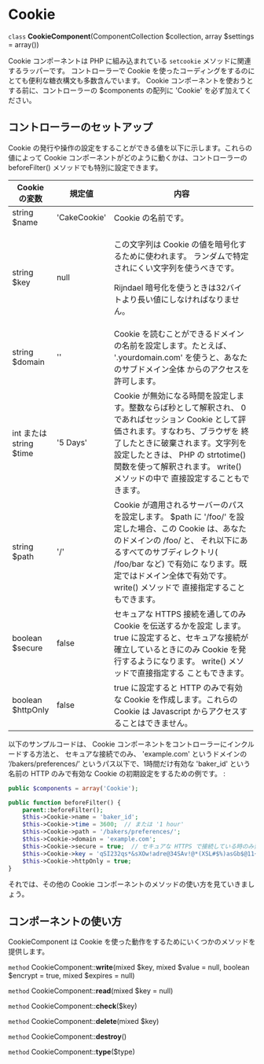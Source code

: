 # Cookie

`class` **CookieComponent**(ComponentCollection $collection, array $settings = array())

Cookie コンポーネントは PHP に組み込まれている `setcookie` メソッドに関連するラッパーです。
コントローラーで Cookie を使ったコーディングをするのにとても便利な糖衣構文も多数含んでいます。
Cookie コンポーネントを使おうとする前に、コントローラーの \$components の配列に 'Cookie' を必ず加えてください。

## コントローラーのセットアップ

Cookie の発行や操作の設定をすることができる値を以下に示します。これらの値によって
Cookie コンポーネントがどのように動くかは、コントローラーの beforeFilter()
メソッドでも特別に設定できます。

<table style="width:99%;">
<colgroup>
<col style="width: 18%" />
<col style="width: 14%" />
<col style="width: 66%" />
</colgroup>
<thead>
<tr>
<th>Cookie の変数</th>
<th>規定値</th>
<th>内容</th>
</tr>
</thead>
<tbody>
<tr>
<td>string $name</td>
<td>'CakeCookie'</td>
<td>Cookie の名前です。</td>
</tr>
<tr>
<td>string $key</td>
<td>null</td>
<td><p>この文字列は Cookie の値を暗号化するために使われます。
ランダムで特定されにくい文字列を使うべきです。</p>
<p>Rijndael 暗号化を使うときは32バイトより長い値にしなければなりません。</p></td>
</tr>
<tr>
<td>string $domain</td>
<td>''</td>
<td>Cookie を読むことができるドメインの名前を設定します。たとえば、
'.yourdomain.com' を使うと、あなたのサブドメイン全体
からのアクセスを許可します。</td>
</tr>
<tr>
<td>int または string
$time</td>
<td>'5 Days'</td>
<td>Cookie が無効になる時間を設定します。整数ならば秒として解釈され、
0であればセッション Cookie として評価されます。すなわち、ブラウザを
終了したときに破棄されます。文字列を設定したときは、 PHP の
strtotime() 関数を使って解釈されます。 write() メソッドの中で
直接設定することもできます。</td>
</tr>
<tr>
<td>string $path</td>
<td>'/'</td>
<td>Cookie が適用されるサーバーのパスを設定します。 $path に '/foo/'
を設定した場合、この Cookie は、あなたのドメインの /foo/ と、
それ以下にあるすべてのサブディレクトリ( /foo/bar など) で有効に
なります。既定ではドメイン全体で有効です。 write() メソッドで
直接指定することもできます。</td>
</tr>
<tr>
<td>boolean $secure</td>
<td>false</td>
<td>セキュアな HTTPS 接続を通してのみ Cookie を伝送するかを設定
します。 true に設定すると、セキュアな接続が確立しているときにのみ
Cookie を発行するようになります。 write() メソッドで直接指定する
こともできます。</td>
</tr>
<tr>
<td>boolean
$httpOnly</td>
<td>false</td>
<td>true に設定すると HTTP のみで有効な Cookie を作成します。これらの
Cookie は Javascript からアクセスすることはできません。</td>
</tr>
</tbody>
</table>

以下のサンプルコードは、 Cookie コンポーネントをコントローラーにインクルードする方法と、
セキュアな接続でのみ、 'example.com' というドメインの ‘/bakers/preferences/’
というパス以下で、1時間だけ有効な 'baker_id' という名前の HTTP のみで有効な
Cookie の初期設定をするための例です。 :

``` php
public $components = array('Cookie');

public function beforeFilter() {
    parent::beforeFilter();
    $this->Cookie->name = 'baker_id';
    $this->Cookie->time = 3600;  // または '1 hour'
    $this->Cookie->path = '/bakers/preferences/';
    $this->Cookie->domain = 'example.com';
    $this->Cookie->secure = true;  // セキュアな HTTPS で接続している時のみ発行されます
    $this->Cookie->key = 'qSI232qs*&sXOw!adre@34SAv!@*(XSL#$%)asGb$@11~_+!@#HKis~#^';
    $this->Cookie->httpOnly = true;
}
```

それでは、その他の Cookie コンポーネントのメソッドの使い方を見ていきましょう。

## コンポーネントの使い方

CookieComponent は Cookie を使った動作をするためにいくつかのメソッドを提供します。

`method` CookieComponent::**write**(mixed $key, mixed $value = null, boolean $encrypt = true, mixed $expires = null)

`method` CookieComponent::**read**(mixed $key = null)

`method` CookieComponent::**check**($key)

`method` CookieComponent::**delete**(mixed $key)

`method` CookieComponent::**destroy**()

`method` CookieComponent::**type**($type)

